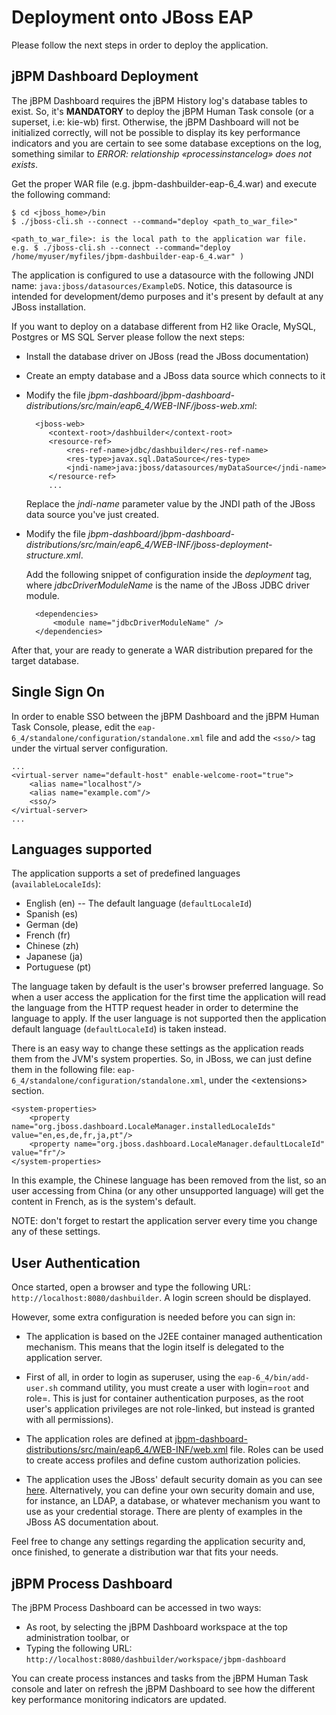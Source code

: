 Deployment onto JBoss EAP
==========================

Please follow the next steps in order to deploy the application.

jBPM Dashboard Deployment
----------------------------

The jBPM Dashboard requires the jBPM History log's database tables to exist. So, it's **MANDATORY** to deploy the
jBPM Human Task console (or a superset, i.e: kie-wb) first. Otherwise, the jBPM Dashboard will not be initialized
correctly, will not be possible to display its key performance indicators and you are certain to see some database
exceptions on the log, something similar to _ERROR: relationship «processinstancelog» does not exists_.

Get the proper WAR file (e.g. jbpm-dashbuilder-eap-6_4.war) and execute the following command:

    $ cd <jboss_home>/bin
    $ ./jboss-cli.sh --connect --command="deploy <path_to_war_file>"

    <path_to_war_file>: is the local path to the application war file.
    e.g. $ ./jboss-cli.sh --connect --command="deploy /home/myuser/myfiles/jbpm-dashbuilder-eap-6_4.war" )


The application is configured to use a datasource with the following JNDI name: <code>java:jboss/datasources/ExampleDS</code>.
Notice, this datasource is intended for development/demo purposes and it's present by default at any JBoss installation.

If you want to deploy on a database different from H2 like Oracle, MySQL, Postgres or MS SQL Server please follow the next steps:

* Install the database driver on JBoss (read the JBoss documentation)

* Create an empty database and a JBoss data source which connects to it

* Modify the file *jbpm-dashboard/jbpm-dashboard-distributions/src/main/eap6_4/WEB-INF/jboss-web.xml*:

        <jboss-web>
           <context-root>/dashbuilder</context-root>
           <resource-ref>
               <res-ref-name>jdbc/dashbuilder</res-ref-name>
               <res-type>javax.sql.DataSource</res-type>
               <jndi-name>java:jboss/datasources/myDataSource</jndi-name>
           </resource-ref>
           ...

   Replace the *jndi-name* parameter value by the JNDI path of the JBoss data source you've just created.

* Modify the file *jbpm-dashboard/jbpm-dashboard-distributions/src/main/eap6_4/WEB-INF/jboss-deployment-structure.xml*.

  Add the following snippet of configuration inside the *deployment* tag, where *jdbcDriverModuleName* is the name of the JBoss JDBC driver module.

        <dependencies>
            <module name="jdbcDriverModuleName" />
        </dependencies>


After that, your are ready to generate a WAR distribution prepared for the target database.

Single Sign On
---------------------------------

In order to enable SSO between the jBPM Dashboard and the jBPM Human Task Console, please, edit the
<code>eap-6_4/standalone/configuration/standalone.xml</code> file and add the <code>&lt;sso/&gt;</code> tag under the virtual server configuration.


    ...
    <virtual-server name="default-host" enable-welcome-root="true">
        <alias name="localhost"/>
        <alias name="example.com"/>
        <sso/>
    </virtual-server>
    ...

Languages supported
------------------------

The application supports a set of predefined languages (<code>availableLocaleIds</code>):

* English (en) -- The default language (<code>defaultLocaleId</code>)
* Spanish (es)
* German (de)
* French (fr)
* Chinese (zh)
* Japanese (ja)
* Portuguese (pt)

The language taken by default is the user's browser preferred language. So when a user access the application
for the first time the application will read the language from the HTTP request header in order to determine the language
to apply. If the user language is not supported then the application default language (<code>defaultLocaleId</code>) is taken instead.

There is an easy way to change these settings as the application reads them from the JVM's system properties.
So, in JBoss, we can just define them in the following file: <code>eap-6_4/standalone/configuration/standalone.xml</code>,
under the &lt;extensions&gt; section.

    <system-properties>
        <property name="org.jboss.dashboard.LocaleManager.installedLocaleIds" value="en,es,de,fr,ja,pt"/>
        <property name="org.jboss.dashboard.LocaleManager.defaultLocaleId" value="fr"/>
    </system-properties>

In this example, the Chinese language has been removed from the list, so an user accessing from China (or any other
unsupported language) will get the content in French, as is the system's default.

NOTE: don't forget to restart the application server every time you change any of these settings.

User Authentication
--------------------------

Once started, open a browser and type the following URL:
<code>http://localhost:8080/dashbuilder</code>. A login screen should be displayed.

However, some extra configuration is needed before you can sign in:

* The application is based on the J2EE container managed authentication  mechanism.
This means that the login itself is delegated to the application server.

* First of all, in order to login as superuser, using the <code>eap-6_4/bin/add-user.sh</code> command utility,
you must create a user with login=<code>root</code> and role=<whatever role has been defined in the web.xml file>.
This is just for container authentication purposes, as the root user's application privileges are not role-linked,
but instead is granted with all permissions).

* The application roles are defined at [jbpm-dashboard-distributions/src/main/eap6_4/WEB-INF/web.xml](https://github.com/droolsjbpm/jbpm-dashboard/blob/master/jbpm-dashboard-distributions/src/main/eap6_4/WEB-INF/web.xml) file.
Roles can be used to create access profiles and define custom authorization policies.

* The application uses the JBoss' default security domain as you can see [here](https://github.com/droolsjbpm/jbpm-dashboard/blob/master/jbpm-dashboard-distributions/src/main/eap6_4/WEB-INF/jboss-web.xml).
Alternatively, you can define your own security domain and use, for instance, an LDAP, a database, or whatever mechanism you want to use as your credential storage.
There are plenty of examples in the JBoss AS documentation about.

Feel free to change any settings regarding the application security and, once finished, to generate a distribution war that fits your needs.

jBPM Process Dashboard
-----------------------------

The jBPM Process Dashboard can be accessed in two ways:

* As root, by selecting the jBPM Dashboard workspace at the top administration toolbar, or
* Typing the following URL: <code>http://localhost:8080/dashbuilder/workspace/jbpm-dashboard</code>

You can create process instances and tasks from the jBPM Human Task console and later on refresh the jBPM Dashboard to
see how the different key performance monitoring indicators are updated.

